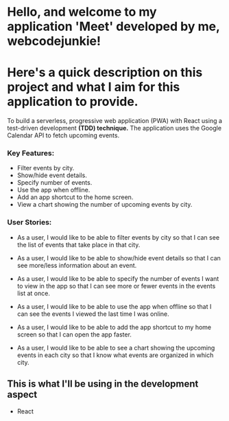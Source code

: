 # Hello, and welcome to my application 'Meet' developed by me, webcodejunkie!

# Here's a quick description on this project and what I aim for this application to provide.

To build a serverless, progressive web application (PWA) with React using a
test-driven development **(TDD) technique.** The application uses the Google
Calendar API to fetch upcoming events.

### Key Features:
* Filter events by city.
* Show/hide event details.
* Specify number of events.
* Use the app when offline.
* Add an app shortcut to the home screen.
* View a chart showing the number of upcoming events by city.

### User Stories:

* As a user, I would like to be able to filter events by city so that I can see the list of events that
take place in that city.

* As a user, I would like to be able to show/hide event details so that I can see more/less
information about an event.

* As a user, I would like to be able to specify the number of events I want to view in the app so
that I can see more or fewer events in the events list at once.

* As a user, I would like to be able to use the app when offline so that I can see the events I
viewed the last time I was online.

* As a user, I would like to be able to add the app shortcut to my home screen so that I can
open the app faster.

* As a user, I would like to be able to see a chart showing the upcoming events in each city so
that I know what events are organized in which city.

## This is what I'll be using in the development aspect

* React
